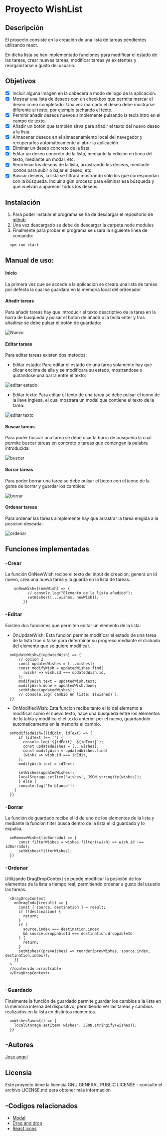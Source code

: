 # Proyecto WishList
 
 
## Descripción

El proyecto consiste en la creación de una lista de tareas pendientes utilizando react.
 
En dicha lista se han implementado funciones para modificar el estado de las tareas, crear nuevas tareas, modificar tareas ya existentes y reorganizarse a gusto del usuario.

## Objetivos
- [x] Incluir alguna imagen en la cabecera a modo de logo de la aplicación.
- [x] Mostrar una lista de deseos con un checkbox que permita marcar el deseo como completado. Una vez marcado el deseo debe mostrarse diferente al resto, por ejemplo tachando el texto.
- [x] Permitir añadir deseos nuevos simplemente pulsando la tecla intro en el campo de texto.
- [x] Añadir un botón que también sirva para añadir el texto del nuevo deseo a la lista.
- [x] Almacenar deseos en el almacenamiento local del navegador y recuperarlos automáticamente al abrir la aplicación.
- [x] Eliminar un deseo concreto de la lista.
- [x] Editar un deseo concreto de la lista, mediante la edición en línea del texto, mediante un modal, etc.
- [x] Reordenar los deseos de la lista, arrastrando los deseos, mediante iconos para subir o bajar el deseo, etc.
- [x] Buscar deseos, la lista se filtrará mostrando sólo los que correspondan con la búsqueda. Incluir algún proceso para eliminar esa búsqueda y que vuelvan a aparecer todos los deseos.

## Instalación
1. Para poder instalar el programa se ha de descargar el repositorio de [github](https://github.com/josang1567/wishlist)
2. Una vez descargado se debe de descargar la carpeta node modules
3. Finalmente para probar el programa se usara la siguiente linea de comando:
 
```
  npm run start
```

## Manual de uso:

#### Inicio
La primera vez que se accede a la aplicacion se creara una lista de tareas por defecto la cual se guardara en la memoria local del ordenador

#### Añadir tareas
Para añadir tareas hay que introducir el texto descriptivo de la tarea en la barra de busqueda y pulsar el boton de añadir o la tecla enter y 
tras añadirse se debe pulsar el botón de guardado:

![Nuevo](https://user-images.githubusercontent.com/60347715/204242598-af9dae44-1f2d-48e2-87df-0c1d097ee580.gif)


#### Editar tareas
Para editar tareas existen dos metodos:
* Editar estado:
Para editar el estado de una tarea solamente hay que clicar encima de ella y se modificara su estado, mostrandose o quitandose una barra entre el texto:

![editar estado](https://user-images.githubusercontent.com/60347715/204242614-9baa5389-e852-4e22-a75a-94b353110be4.gif)

* Editar texto:
Para editar el texto de una tarea se debe pulsar el icono de la llave inglesa, el cual mostrara un modal que contiene el texto de la tarea:

![editar texto](https://user-images.githubusercontent.com/60347715/204242621-1dbdd846-e886-4551-ad4c-a3e4306a6308.gif)

#### Buscar tareas
Para poder buscar una tarea se debe usar la barra de busqueda la cual permite buscar tareas en concreto o tareas que contengan la palabra introducida:

![buscar](https://user-images.githubusercontent.com/60347715/204242638-ab0485c5-5e32-4302-a1d9-c4c0f13e2e6f.gif)

#### Borrar tareas
Para poder borrar una tarea se debe pulsar el boton con el icono de la goma de borrar y guardar los cambios:

![borrar](https://user-images.githubusercontent.com/60347715/204242649-20630aff-cb9d-4378-8ffd-2e4c3511f9b7.gif)

#### Ordenar tareas
Para ordenar las tareas simplemente hay que arrastrar la tarea elegida a la posicion deseada:

![ordenar](https://user-images.githubusercontent.com/60347715/204242670-3f24b564-e33a-443e-bdc3-794492ea2178.gif)


## Funciones implementadas

 
### -Crear

La función OnNewWish recibe el texto del input de creacion, genera un id nuevo, crea una nueva tarea y la guarda en la lista de tareas.
    
```
    onNewWish={(newWish) => {
          // console.log("Elemento de la lista añadido");
          setWishes([...wishes, newWish]);
        }} 
```


### -Editar

Existen dos funciones que permiten editar un elemento de la lista:
* OnUpdateWish: Esta función permite modificar el estado de una tarea de la lista true o false para determinar su progreso mediante el clickado del elemento que se
   quiere modificar.
                        
```
  onUpdateWish={(updatedWish) => {
      // opcion 2
      const updatedWishes = [...wishes];
      const modifyWish = updatedWishes.find(
        (wish) => wish.id === updatedWish.id,
      );
      modifyWish.text = updatedWish.text;
      modifyWish.done = updatedWish.done;
      setWishes(updatedWishes);
      // console.log(`cambio en lista: ${wishes}`);
  }}
```
* OnModifiedWish: Esta funcion recibe tanto el id del elemento a modificar como el nuevo texto, hace una busqueda entre los elementos de la tabla y modifica el 
  el texto anterior por el nuevo, guardandolo automaticamente en la memoria el cambio.

```
  onModifiedWish={(idEdit, idText) => {
      if (idText !== '') {
        console.log(`${idEdit}  ${idText}`);
        const updatedWishes = [...wishes];
        const modifyWish = updatedWishes.find(
        (wish) => wish.id === idEdit,
      );
      modifyWish.text = idText;

      setWishes(updatedWishes);
      localStorage.setItem('wishes', JSON.stringify(wishes));
      } else {
      console.log('En blanco');
    }
  }}
```


### -Borrar

La función de guardado recibe el id de uno de los elementos de la lista y mediante la funcíon filter busca dentro de la lista el id guardado y lo expulsa.
   
```
  onRemoveWish={(idBorrado) => {
      const filterWishes = wishes.filter((wish) => wish.id !== idBorrado);
      setWishes(filterWishes);
  }}
 ```


### -Ordenar

Utilizando DragDropContext se puede modificar la posición de los elementos de la lista a tiempo real, permitiendo ordenar a gusto del usuario las tareas.
   
```
  <DragDropContext
    onDragEnd={(result) => {
      const { source, destination } = result;
      if (!destination) {
        return;
      }
      if (
        source.index === destination.index
        && source.droppableId === destination.droppableId
      ) {
        return;
      }
      setWishes((prevWishes) => reorder(prevWishes, source.index, destination.index));
    }}
  >
  //contenido arrastrable
  </DragDropContext>
     
```


### -Guardado

Finalmente la función de guardado permite guardar los cambios a la lista en la memoria interna del dispositivo, permitiendo ver las tareas y cambios realizados en la lista en distintos momentos.
```
  onWishesSave={() => {
    localStorage.setItem('wishes', JSON.stringify(wishes));
  }}
```
  


## -Autores

[Jose angel](https://github.com/josang1567)

## Licensia

Este proyecto tiene la licencia  GNU GENERAL PUBLIC LICENSE - consulte el archivo LICENSE.md para obtener más información

## -Codigos relacionados

* [Modal](https://www.youtube.com/watch?v=yYMRuqTIkmM&t=650s&ab_channel=FalconMasters)
* [Drag and drop](https://www.youtube.com/watch?v=bZsMWorjtFI&ab_channel=YoelvisMulen%7Bcode%7D)
* [React icons](https://www.youtube.com/watch?v=ADlm8_7K-IE&t=180s&ab_channel=UFOACADEMY)

